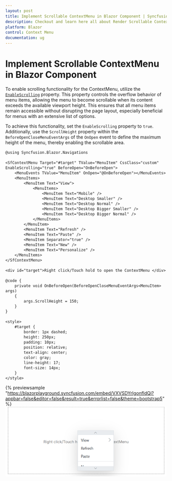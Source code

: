 ```yaml
---
layout: post
title: Implement Scrollable ContextMenu in Blazor Component | Syncfusion
description: Checkout and learn here all about Render Scrollable Context Menu in Syncfusion Blazor ContextMenu component and more.
platform: Blazor
control: Context Menu
documentation: ug
---
```


# Implement Scrollable ContextMenu in Blazor Component

To enable scrolling functionality for the ContextMenu, utilize the [`EnableScrolling`](https://help.syncfusion.com/cr/blazor/Syncfusion.Blazor.Navigations.SfContextMenu-1.html#Syncfusion_Blazor_Navigations_SfContextMenu_1_EnableScrolling) property. This property controls the overflow behavior of menu items, allowing the menu to become scrollable when its content exceeds the available viewport height. This ensures that all menu items remain accessible without disrupting the page layout, especially beneficial for menus with an extensive list of options.

To achieve this functionality, set the `EnableScrolling` property to `true`. Additionally, use the `ScrollHeight` property within the `BeforeOpenCloseMenuEventArgs` of the `OnOpen` event to define the maximum height of the menu, thereby enabling the scrollable area.

```cshtml
@using Syncfusion.Blazor.Navigations

<SfContextMenu Target="#target" TValue="MenuItem" CssClass="custom" EnableScrolling="true" BeforeOpen="OnBeforeOpen">
    <MenuEvents TValue="MenuItem" OnOpen="@OnBeforeOpen"></MenuEvents>
    <MenuItems>
        <MenuItem Text="View">
            <MenuItems>
                <MenuItem Text="Mobile" />
                <MenuItem Text="Desktop Smaller" />
                <MenuItem Text="Desktop Normal" />
                <MenuItem Text="Desktop Bigger Smaller" />
                <MenuItem Text="Desktop Bigger Normal" />
            </MenuItems>
        </MenuItem>
        <MenuItem Text="Refresh" />
        <MenuItem Text="Paste" />
        <MenuItem Separator="true" />
        <MenuItem Text="New" />
        <MenuItem Text="Personalize" />
    </MenuItems>
</SfContextMenu>

<div id="target">Right click/Touch hold to open the ContextMenu </div>

@code {
    private void OnBeforeOpen(BeforeOpenCloseMenuEventArgs<MenuItem> args)
    {
        args.ScrollHeight = 150;
    }
}

<style>
    #target {
        border: 1px dashed;
        height: 250px;
        padding: 10px;
        position: relative;
        text-align: center;
        color: gray;
        line-height: 17;
        font-size: 14px;
    }
</style>

```
{% previewsample "https://blazorplayground.syncfusion.com/embed/VXVSDYrIgonfldQj?appbar=false&editor=false&result=true&errorlist=false&theme=bootstrap5" %}
![Blazor ContextMenu with Scroller Support](./../images/blazor-contextmenu-scroller.png)